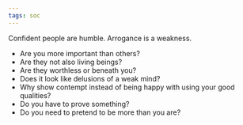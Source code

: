 ```yaml
---
tags: soc
---
```


Confident people are humble. Arrogance is a weakness.

- Are you more important than others?
- Are they not also living beings?
- Are they worthless or beneath you?
- Does it look like delusions of a weak mind?
- Why show contempt instead of being happy with using your good qualities?
- Do you have to prove something?
- Do you need to pretend to be more than you are?
